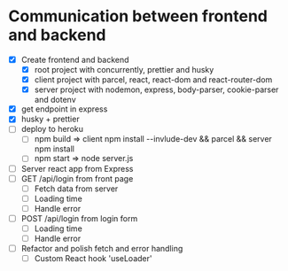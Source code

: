 Communication between frontend and backend
==========================================

* [x] Create frontend and backend
  * [x] root project with concurrently, prettier and husky
  * [x] client project with parcel, react, react-dom and react-router-dom
  * [x] server project with nodemon, express, body-parser, cookie-parser and dotenv
* [x] get endpoint in express
* [x] husky + prettier 
* [ ] deploy to heroku 
  * [ ] npm build => client npm install --invlude-dev && parcel && server npm install
  * [ ] npm start => node server.js
* [ ] Server react app from Express
* [ ] GET /api/login from front page
  * [ ] Fetch data from server
  * [ ] Loading time
  * [ ] Handle error
* [ ] POST /api/login from login form
  * [ ] Loading time
  * [ ] Handle error
* [ ] Refactor and polish fetch and error handling
  * [ ] Custom React hook 'useLoader'
